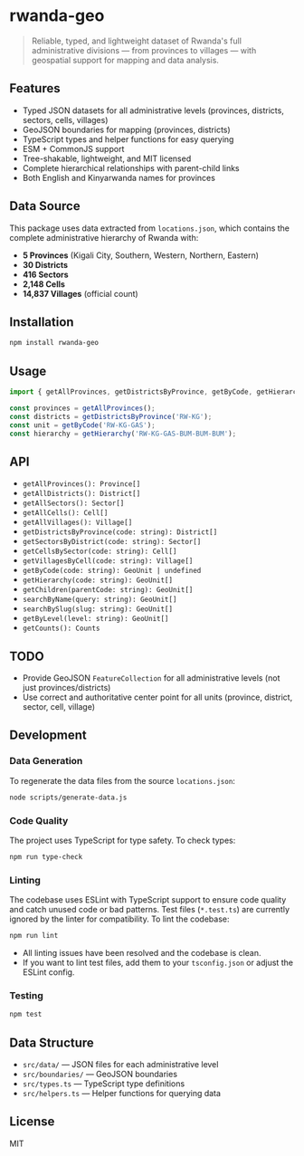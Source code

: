 # rwanda-geo

> Reliable, typed, and lightweight dataset of Rwanda's full administrative divisions — from provinces to villages — with geospatial support for mapping and data analysis.

## Features
- Typed JSON datasets for all administrative levels (provinces, districts, sectors, cells, villages)
- GeoJSON boundaries for mapping (provinces, districts)
- TypeScript types and helper functions for easy querying
- ESM + CommonJS support
- Tree-shakable, lightweight, and MIT licensed
- Complete hierarchical relationships with parent-child links
- Both English and Kinyarwanda names for provinces

## Data Source
This package uses data extracted from `locations.json`, which contains the complete administrative hierarchy of Rwanda with:
- **5 Provinces** (Kigali City, Southern, Western, Northern, Eastern)
- **30 Districts**
- **416 Sectors**
- **2,148 Cells**
- **14,837 Villages** (official count)

## Installation
```bash
npm install rwanda-geo
```

## Usage
```ts
import { getAllProvinces, getDistrictsByProvince, getByCode, getHierarchy, GeoUnit } from 'rwanda-geo';

const provinces = getAllProvinces();
const districts = getDistrictsByProvince('RW-KG');
const unit = getByCode('RW-KG-GAS');
const hierarchy = getHierarchy('RW-KG-GAS-BUM-BUM-BUM');
```

## API
- `getAllProvinces(): Province[]`
- `getAllDistricts(): District[]`
- `getAllSectors(): Sector[]`
- `getAllCells(): Cell[]`
- `getAllVillages(): Village[]`
- `getDistrictsByProvince(code: string): District[]`
- `getSectorsByDistrict(code: string): Sector[]`
- `getCellsBySector(code: string): Cell[]`
- `getVillagesByCell(code: string): Village[]`
- `getByCode(code: string): GeoUnit | undefined`
- `getHierarchy(code: string): GeoUnit[]`
- `getChildren(parentCode: string): GeoUnit[]`
- `searchByName(query: string): GeoUnit[]`
- `searchBySlug(slug: string): GeoUnit[]`
- `getByLevel(level: string): GeoUnit[]`
- `getCounts(): Counts`

## TODO
- Provide GeoJSON `FeatureCollection` for all administrative levels (not just provinces/districts)
- Use correct and authoritative center point for all units (province, district, sector, cell, village)

## Development

### Data Generation
To regenerate the data files from the source `locations.json`:
```bash
node scripts/generate-data.js
```

### Code Quality
The project uses TypeScript for type safety. To check types:
```bash
npm run type-check
```

### Linting
The codebase uses ESLint with TypeScript support to ensure code quality and catch unused code or bad patterns. Test files (`*.test.ts`) are currently ignored by the linter for compatibility. To lint the codebase:
```bash
npm run lint
```
- All linting issues have been resolved and the codebase is clean.
- If you want to lint test files, add them to your `tsconfig.json` or adjust the ESLint config.

### Testing
```bash
npm test
```

## Data Structure
- `src/data/` — JSON files for each administrative level
- `src/boundaries/` — GeoJSON boundaries
- `src/types.ts` — TypeScript type definitions
- `src/helpers.ts` — Helper functions for querying data

## License
MIT 